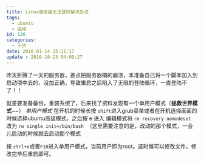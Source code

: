 ```yaml
---
title: Linux服务器无法登陆解决办法
tags:
  - ubuntu
  - 运维
id: 126
categories:
  - 干货
date: 2016-01-14 15:11:17
update : 2016-10-23 04:09:27
---
```


昨天折腾了一天的服务器，差点把服务器搞的崩溃，本准备自己将一个脚本加入到启动项中去的，没加正确，导致重启之后陷入了无限的登陆循环，一直登陆不了！！     

就差要准备备份，重装系统了，后来找了资料发现有一个单用户模式（**拯救世界模式**~~）
*单用户模式*
在开机的时候长按 `shift`进入grub菜单或者在开机选择画面的时候选择ubuntu高级模式，之后按 e 进入 编辑模式将 `ro recovery nomodeset` 改为 `rw single init=/bin/bash`  （这里需要注意的是，改动的那个模式，一会儿启动的时候就去启动那个模式

按 `ctrl+x`或者`F10`进入单用户模式，当前用户即为root。这时候可以修改文件。修改完毕后重启即可。
